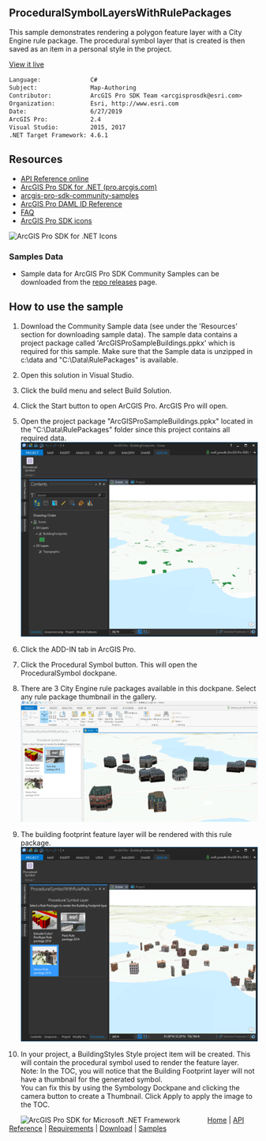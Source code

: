 ## ProceduralSymbolLayersWithRulePackages

<!-- TODO: Write a brief abstract explaining this sample -->
This sample demonstrates rendering a polygon feature layer with a City Engine rule package. The procedural symbol layer that is created is then saved as an item in a personal style in the project.  
  


<a href="http://pro.arcgis.com/en/pro-app/sdk/" target="_blank">View it live</a>

<!-- TODO: Fill this section below with metadata about this sample-->
```
Language:              C#
Subject:               Map-Authoring
Contributor:           ArcGIS Pro SDK Team <arcgisprosdk@esri.com>
Organization:          Esri, http://www.esri.com
Date:                  6/27/2019
ArcGIS Pro:            2.4
Visual Studio:         2015, 2017
.NET Target Framework: 4.6.1
```

## Resources

* [API Reference online](https://pro.arcgis.com/en/pro-app/sdk/api-reference)
* <a href="https://pro.arcgis.com/en/pro-app/sdk/" target="_blank">ArcGIS Pro SDK for .NET (pro.arcgis.com)</a>
* [arcgis-pro-sdk-community-samples](https://github.com/Esri/arcgis-pro-sdk-community-samples)
* [ArcGIS Pro DAML ID Reference](https://github.com/Esri/arcgis-pro-sdk/wiki/ArcGIS-Pro-DAML-ID-Reference)
* [FAQ](https://github.com/Esri/arcgis-pro-sdk/wiki/FAQ)
* [ArcGIS Pro SDK icons](https://github.com/Esri/arcgis-pro-sdk/releases/tag/2.4.0.19946)

![ArcGIS Pro SDK for .NET Icons](https://Esri.github.io/arcgis-pro-sdk/images/Home/Image-of-icons.png  "ArcGIS Pro SDK Icons")

### Samples Data

* Sample data for ArcGIS Pro SDK Community Samples can be downloaded from the [repo releases](https://github.com/Esri/arcgis-pro-sdk-community-samples/releases) page.  

## How to use the sample
<!-- TODO: Explain how this sample can be used. To use images in this section, create the image file in your sample project's screenshots folder. Use relative url to link to this image using this syntax: ![My sample Image](FacePage/SampleImage.png) -->
1. Download the Community Sample data (see under the 'Resources' section for downloading sample data).  The sample data contains a project package called 'ArcGISProSampleBuildings.ppkx' which is required for this sample.  Make sure that the Sample data is unzipped in c:\data and "C:\Data\RulePackages" is available.  
1. Open this solution in Visual Studio.    
1. Click the build menu and select Build Solution.  
1. Click the Start button to open ArCGIS Pro.  ArcGIS Pro will open.  
1. Open the project package "ArcGISProSampleBuildings.ppkx" located in the "C:\Data\RulePackages" folder since this project contains all required data.  
![UI](Screenshots/Screen1.png)  
  
1. Click the ADD-IN tab in ArcGIS Pro.  
1. Click the Procedural Symbol button. This will open the ProceduralSymbol dockpane.  
1. There are 3 City Engine rule packages available in this dockpane. Select any rule package thumbnail in the gallery.  
![UI](Screenshots/Screen2.png)  
  
1. The building footprint feature layer will be rendered with this rule package.    
![UI](Screenshots/Screen3.png)  
  
1. In your project, a BuildingStyles Style project item will be created. This will contain the procedural symbol used to render the feature layer.  
Note: In the TOC, you will notice that the Building Footprint layer will not have a thumbnail for the generated symbol.   
You can fix this by using the Symbology Dockpane and clicking the camera button to create a Thumbnail. Click Apply to apply the image to the TOC.  
  


<!-- End -->

&nbsp;&nbsp;&nbsp;&nbsp;&nbsp;&nbsp;<img src="https://esri.github.io/arcgis-pro-sdk/images/ArcGISPro.png"  alt="ArcGIS Pro SDK for Microsoft .NET Framework" height = "20" width = "20" align="top"  >
&nbsp;&nbsp;&nbsp;&nbsp;&nbsp;&nbsp;&nbsp;&nbsp;&nbsp;&nbsp;&nbsp;&nbsp;
[Home](https://github.com/Esri/arcgis-pro-sdk/wiki) | <a href="https://pro.arcgis.com/en/pro-app/sdk/api-reference" target="_blank">API Reference</a> | [Requirements](https://github.com/Esri/arcgis-pro-sdk/wiki#requirements) | [Download](https://github.com/Esri/arcgis-pro-sdk/wiki#installing-arcgis-pro-sdk-for-net) | <a href="https://github.com/esri/arcgis-pro-sdk-community-samples" target="_blank">Samples</a>
